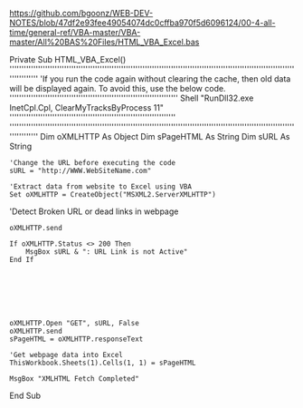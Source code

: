 https://github.com/bgoonz/WEB-DEV-NOTES/blob/47df2e93fee49054074dc0cffba970f5d6096124/00-4-all-time/general-ref/VBA-master/VBA-master/All%20BAS%20Files/HTML_VBA_Excel.bas


Private Sub HTML_VBA_Excel()
''''''''''''''''''''''''''''''''''''''''''''''''''''''''''''''''''''''''''''''''''''''''''''''''''''''''''''''''''''''''''''''''''''
'If you run the code again without clearing the cache, then old data will be displayed again. To avoid this, use the below code.
'''''''''''''''''''''''''''''''''''''''''''''''''''''''''''''''''''''''
Shell "RunDll32.exe InetCpl.Cpl, ClearMyTracksByProcess 11"
''''''''''''''''''''''''''''''''''''''''''''''''''''''''''''''''''''''
''''''''''''''''''''''''''''''''''''''''''''''''''''''''''''''''''''''''''''''''''''''''''''''''''''''''''''''''''''''''''''''''''''
    Dim oXMLHTTP As Object
    Dim sPageHTML  As String
    Dim sURL As String
 
    'Change the URL before executing the code
    sURL = "http://WWW.WebSiteName.com"
 
    'Extract data from website to Excel using VBA
    Set oXMLHTTP = CreateObject("MSXML2.ServerXMLHTTP")
	
'Detect Broken URL or dead links in webpage
	
    oXMLHTTP.send
 
    If oXMLHTTP.Status <> 200 Then
        MsgBox sURL & ": URL Link is not Active"
    End If
	
	
	
	
	
	
	
    oXMLHTTP.Open "GET", sURL, False
    oXMLHTTP.send
    sPageHTML = oXMLHTTP.responseText
 
    'Get webpage data into Excel
    ThisWorkbook.Sheets(1).Cells(1, 1) = sPageHTML
 
    MsgBox "XMLHTML Fetch Completed"
 
End Sub
